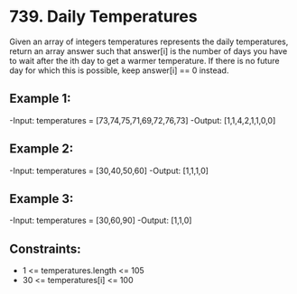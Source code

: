 
# 739. Daily Temperatures

Given an array of integers temperatures represents the daily temperatures, return an array answer such that answer[i] is the number of days you have to wait after the ith day to get a warmer temperature. If there is no future day for which this is possible, keep answer[i] == 0 instead.

 

## Example 1:

-Input: temperatures = [73,74,75,71,69,72,76,73]
-Output: [1,1,4,2,1,1,0,0]

## Example 2:

-Input: temperatures = [30,40,50,60]
-Output: [1,1,1,0]

## Example 3:

-Input: temperatures = [30,60,90]
-Output: [1,1,0]
 

## Constraints:

- 1 <= temperatures.length <= 105
- 30 <= temperatures[i] <= 100
